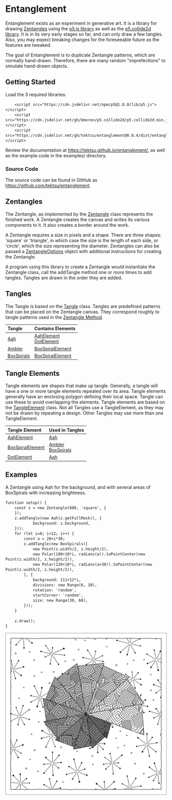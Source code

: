 # Entanglement

Entanglement exists as an experiment in generative art. It is a library for drawing [Zentangles](https://zentagle.com) using the [p5.js library](https://p5js.org/) as well as the [p5.collide2d library](https://github.com/bmoren/p5.collide2D). It is in its very early stages so far, and can only draw a few tangles. Also, you may expect breaking changes for the foreseeable future as the features are tweaked.

The goal of Entanglement is to duplicate Zentangle patterns, which are normally hand-drawn. Therefore, there are many random "imprefections" to simulate hand-drawn objects.

## Getting Started

Load the 3 required libraries:

```
    <script src="https://cdn.jsdelivr.net/npm/p5@1.0.0/lib/p5.js"></script>
    <script src="https://cdn.jsdelivr.net/gh/bmoren/p5.collide2d/p5.collide2d.min.js"></script>
    <script src="https://cdn.jsdelivr.net/gh/tektsu/entanglement@0.0.4/dist/entanglement.js"></script>
```

Review the documentation at https://tektsu.github.io/entanglement/, as well as the example code in the examples/ directory.

### Source Code

The source code can be found in GitHub as https://github.com/tektsu/entanglement.

## Zentangles

The Zentangle, as implemented by the [Zentangle](https://tektsu.github.io/entanglement/Zentangle.html) class represents the finished work. A Zentangle creates the canvas and writes its various components to it. It also creates a border around the work. 

A Zentangle requires a size in pixels and a shape. There are three shapes: 'square' or 'triangle', in which case the size is the length of each side, or 'circle', which the size representing the diameter. Zentangles can also be passed a [ZentangleOptions](https://tektsu.github.io/entanglement/global.html#ZentangleOptions) object with additional instructions for creating the Zentangle.

A program using this library to create a Zentangle would instantiate the Zentangle class, call the addTangle method one or more times to add tangles. Tangles are drawn in the order they are added.

## Tangles

The Tangle is based on the [Tangle](https://tektsu.github.io/entanglement/Tangle.html) class. Tangles are predefined patterns that can be placed on the Zentangle canvas. They correspond roughly to tangle patterns used in the [Zentangle Method](https://zentangle.com/pages/what-is-the-zentangle-method).

| Tangle | Contains Elements |
|:-------|:------------------|
| [Aah](https://tektsu.github.io/entanglement/Aah.html)    | [AahElement](https://tektsu.github.io/entanglement/AahElement.html) <br>[DotElement](https://tektsu.github.io/entanglement/DotElement.html) |
| [Ambler](https://tektsu.github.io/entanglement/Ambler.html) | [BoxSpiralElement](https://tektsu.github.io/entanglement/BoxSpiralElement.html) |
| [BoxSpirals](https://tektsu.github.io/entanglement/BoxSpirals.html) | [BoxSpiralElement](https://tektsu.github.io/entanglement/BoxSpiralElement.html) |

## Tangle Elements

Tangle elements are shapes that make up tangle. Generally, a tangle will have a one or more tangle elements repeated over its area. Tangle elements generally have an enclosing polygon defining their local space. Tangle can use these to avoid overlapping the elements. Tangle elements are based on the [TangleElement](https://tektsu.github.io/entanglement/TangleElement.html) class. Not all Tangles use a TangleElement, as they may not be drawn by repeating a design. Other Tangles may use more than one TangleElement.

| Tangle Element   | Used in Tangles |
|:-----------------|:----------------|
| [AahElement](https://tektsu.github.io/entanglement/AahElement.html)       | [Aah](https://tektsu.github.io/entanglement/Aah.html)             |
| [BoxSpiralElement](https://tektsu.github.io/entanglement/BoxSpiralElement.html) | [Ambler](https://tektsu.github.io/entanglement/Ambler.html) <br />[BoxSpirals](https://tektsu.github.io/entanglement/BoxSpirals.html) |
| [DotElement](https://tektsu.github.io/entanglement/DotElement.html)       | [Aah](https://tektsu.github.io/entanglement/Aah.html)             |

## Examples

A Zentangle using Aah for the background, and with several areas of BoxSpirals with increasing brightness.

```
function setup() {
    const z = new Zentangle(600, 'square', {
    });
    z.addTangle(new Aah(z.getFullMask(), {
            background: z.background,
    }));
    for (let i=0; i<12; i++) {
        const a = 20+i*30;
        z.addTangle(new BoxSpirals([
            new Point(z.width/2, z.height/2),
            new Polar(100+10*i, radians(a)).toPointCenter(new Point(z.width/2, z.height/2)),
            new Polar(120+10*i, radians(a+30)).toPointCenter(new Point(z.width/2, z.height/2)),
        ], {
            background: 111+12*i,
            divisions: new Range(6, 10),
            rotation: 'random',
            startCorner: 'random',
            size: new Range(30, 60),
        }));
    }

    z.draw();
}
```

![nautilus.png](https://raw.githubusercontent.com/tektsu/entanglement/master/docs/images/nautilus.png)

